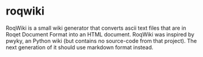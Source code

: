 roqwiki
=======

RoqWiki is a small wiki generator that converts ascii text files that are in Roqet Document Format into an HTML document.
RoqWiki was inspired by pwyky, an Python wiki (but contains no source-code from that project).
The next generation of it should use markdown format instead.  